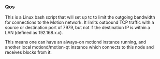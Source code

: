 ### Qos ###

This is a Linux bash script that will set up tc to limit the outgoing bandwidth for connections to the Motion network. It limits outbound TCP traffic with a source or destination port of 7979, but not if the destination IP is within a LAN (defined as 192.168.x.x).

This means one can have an always-on motiond instance running, and another local motiond/motion-qt instance which connects to this node and receives blocks from it.

